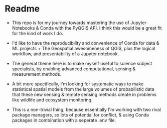 # Readme

- This repo is for my journey towards mastering the use of Jupyter Notebooks & Conda with the PyQGIS API.  I think this would be a great fit for the kind of work I do.
 
- I'd like to have the reproducibility and convenience of Conda for data & ML projects + The Geospatial awesomeness of QGIS, plus the logical workflow, and presentability of a Jupyter notebook.
 
- The general theme here is to make myself useful to science subject specialists, by enabling advanced computational, sensing & measurement methods.
  
- A bit more specifically, I'm looking for systematic ways to make statistical spatial models from the large volumes of probabilistic data that these new sensing & remote sensing methods create in problems like wildlife and ecosystem monitoring.

- This is a non-trivial thing, because essentially I'm working with two rival package managers, so lots of potential for conflict, & using Conda packages in combination with a seperate .env file.
